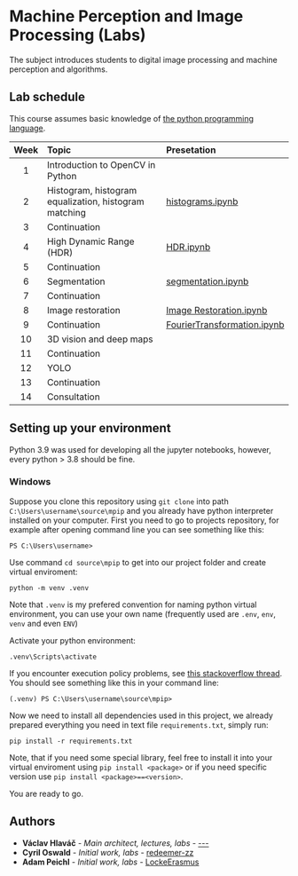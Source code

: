 # Machine Perception and Image Processing (Labs)

The subject introduces students to digital image processing and machine perception and algorithms.

## Lab schedule

This course assumes basic knowledge of [the python programming language](src%2Flectures%2F00-Python-Introduction%2FPython-Introduction.ipynb).

| Week | Topic                                                 | Presetation  |
|:----:|:------------------------------------------------------|:-------------|
|  1   | Introduction to OpenCV in Python                      |  |
|  2   | Histogram, histogram equalization, histogram matching | [histograms.ipynb](src%2Flectures%2F02_histograms%2Fhistograms.ipynb)|
|  3   | Continuation                                          | |
|  4   | High Dynamic Range (HDR)                              | [HDR.ipynb](src%2Flectures%2F04_HDR%2FHDR.ipynb) |
|  5   | Continuation                                          |  |
|  6   | Segmentation                                          | [segmentation.ipynb](src%2Flectures%2F06_segmentation%2Fsegmentation.ipynb) |
|  7   | Continuation                                          |  |
|  8   | Image restoration                                     | [Image Restoration.ipynb](src%2Flectures%2F08_image_restoration%2FImage%20Restoration.ipynb) |
|  9   | Continuation                                          | [FourierTransformation.ipynb](src%2Flectures%2F08_image_restoration%2FFourierTransformation.ipynb) |
|  10  | 3D vision and deep maps                               |  |
|  11  | Continuation                                          |  |
|  12  | YOLO                                                  |  |
|  13  | Continuation                                          |  |
|  14  | Consultation                                          |  |


## Setting up your environment

Python 3.9 was used for developing all the jupyter notebooks, however, every python > 3.8 should be fine.

### Windows

Suppose you clone this repository using `git clone` into path `C:\Users\username\source\mpip` and you already have python interpreter installed on your computer. First you need to go to projects repository, for example after opening command line you can see something like this:

```
PS C:\Users\username> 
```

Use command `cd source\mpip` to get into our project folder and create virtual enviroment:

```
python -m venv .venv
```

Note that `.venv` is my prefered convention for naming python virtual environment, you can use your own name (frequently used are `.env`, `env`, `venv` and even `ENV`)

Activate your python environment:

```
.venv\Scripts\activate
```

If you encounter execution policy problems, see [this stackoverflow thread](https://stackoverflow.com/questions/18713086/virtualenv-wont-activate-on-windows). You should see something like this in your command line:

```
(.venv) PS C:\Users\username\source\mpip>
```

Now we need to install all dependencies used in this project, we already prepared everything you need in text file `requirements.txt`, simply run:

```
pip install -r requirements.txt
```

Note, that if you need some special library, feel free to install it into your virtual enviroment using `pip install <package>` or if you need specific version use `pip install <package>==<version>`.

You are ready to go.

## Authors

* **Václav Hlaváč** - *Main architect, lectures, labs* - [---]()
* **Cyril Oswald** - *Initial work, labs* - [redeemer-zz](https://github.com/redeemer-zz)
* **Adam Peichl** - *Initial work, labs* - [LockeErasmus](https://github.com/LockeErasmus)









